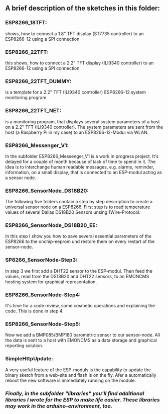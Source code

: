 ## A brief description of the sketches in this folder:

### ESP8266_18TFT:
shows, how to connect a 1.8" TFT display (ST7735 controller) to an ESP8266-12 using a SPI connection

### ESP8266_22TFT:
this shows, how to connect a 2.2" TFT display (ILI9340 controller) to an ESP8266-12 using a SPI connection

### ESP8266_22TFT_DUMMY:
is a template for a 2.2" TFT (ILI9340 controller) ESP8266-12 system monitoring program

### ESP8266_22TFT_NET:
is a monitoring program, that displays several system parameters of a host on a 2.2" TFT (ILI9340 controller). The system parameters are sent from the host (a Raspberry Pi in my case) to an ESP8266-12-Modul via WLAN.

### ESP8266_Messenger_V1:
In the subfolder ESP8266_Messenger_V1 is a work in progress project. It's delayed for a couple of month because of lack of time to spend in it.
The idea is to interchange human readable messages, e.g. alarms, reminder, information, on a small display, that is connected to an ESP-modul acting as a sensor node.

### ESP8266_SensorNode_DS18B20:
The following five folders contain a step by step description to create a universal sensor node on a ESP8266.
First step is to read temperature values of several Dallas DS18B20 Sensors unsing 1Wire-Protocol.

### ESP8266_SensorNode_DS18B20_EE:
In this step I show you how to save several essential parameters of the ESP8266 to the onchip-eeprom und restore them on every restart of the sensor-node.

### SP8266_SensorNode-Step3:
In step 3 we first add a DHT22 sensor to the ESP-modul. Then feed the values, read from the DS18B20 and DHT22 sensors, to an EMONCMS hosting system for graphical representation.

### ESP8266_SensorNode-Step4:
It's time for a code review, some cosmetic operations and explaining the code. This is done in step 4.

### ESP8266_SensorNode-Step5:
Now we add a BMP085/BMP180 barometric sensor to our sensor-node. All the data is sent to a host with EMONCMS as a data storage and graphical reporting solution.

### SimpleHttpUpdate:
A very useful feature of the ESP-moduls is the capability to update the binary sketch from a web-site and flash is on the fly. Afer a automatically reboot the new software is immediately running on the module.

### *Finally, in the subfolder "libraries" you'll find additional libraries I wrote for the ESP to make life easier. These libraries may work in the arduino-environment, too.*



